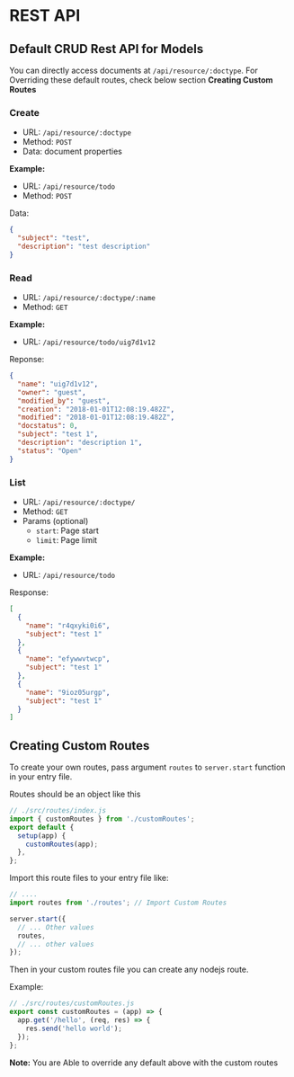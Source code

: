 # REST API

## Default CRUD Rest API for Models

You can directly access documents at `/api/resource/:doctype`.
For Overriding these default routes, check below section **Creating Custom Routes**

### Create

- URL: `/api/resource/:doctype`
- Method: `POST`
- Data: document properties

**Example:**

- URL: `/api/resource/todo`
- Method: `POST`

Data:

```json
{
  "subject": "test",
  "description": "test description"
}
```

### Read

- URL: `/api/resource/:doctype/:name`
- Method: `GET`

**Example:**

- URL: `/api/resource/todo/uig7d1v12`

Reponse:

```json
{
  "name": "uig7d1v12",
  "owner": "guest",
  "modified_by": "guest",
  "creation": "2018-01-01T12:08:19.482Z",
  "modified": "2018-01-01T12:08:19.482Z",
  "docstatus": 0,
  "subject": "test 1",
  "description": "description 1",
  "status": "Open"
}
```

### List

- URL: `/api/resource/:doctype/`
- Method: `GET`
- Params (optional)
  - `start`: Page start
  - `limit`: Page limit

**Example:**

- URL: `/api/resource/todo`

Response:

```json
[
  {
    "name": "r4qxyki0i6",
    "subject": "test 1"
  },
  {
    "name": "efywwvtwcp",
    "subject": "test 1"
  },
  {
    "name": "9ioz05urgp",
    "subject": "test 1"
  }
]
```

## Creating Custom Routes

To create your own routes, pass argument `routes` to `server.start` function in your entry file.

Routes should be an object like this

```js
// ./src/routes/index.js
import { customRoutes } from './customRoutes';
export default {
  setup(app) {
    customRoutes(app);
  },
};
```

Import this route files to your entry file like:

```js
// ....
import routes from './routes'; // Import Custom Routes

server.start({
  // ... Other values
  routes,
  // ... other values
});
```

Then in your custom routes file you can create any nodejs route.

Example:

```js
// ./src/routes/customRoutes.js
export const customRoutes = (app) => {
  app.get('/hello', (req, res) => {
    res.send('hello world');
  });
};
```

**Note:** You are Able to override any default above with the custom routes
